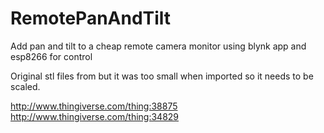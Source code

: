 # RemotePanAndTilt
Add pan and tilt to a cheap remote camera monitor using blynk app and esp8266 for control

Original stl files from but it was too small when imported so it needs to be scaled.

http://www.thingiverse.com/thing:38875
http://www.thingiverse.com/thing:34829
